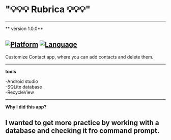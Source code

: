 # "💡💡💡 Rubrica 💡💡💡" 
--- 
** version 1.0.0**

[![Platform](https://img.shields.io/badge/platform-android-green.svg?style=flat)](https://www.android.com/)
[![Language](https://img.shields.io/badge/language-java-blue.svg?style=flat)](https://www.java.com/en/)
---

Customize Contact app, where you can add contacts and delete them.

---

**tools**

-Android studio <br />
-SQLite database <br />
-RecycleView <br />

---

**Why I did this app?**

I wanted to get more practice by working with a database and checking it fro command prompt.
---